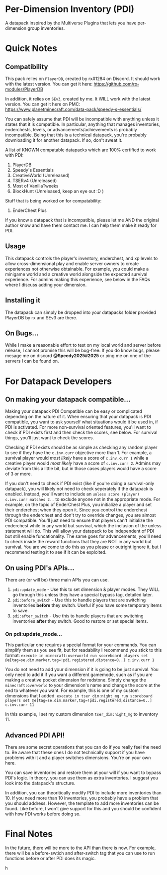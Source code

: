 # Per-Dimension Inventory (PDI)
A datapack inspired by the Multiverse Plugins that lets you have per-dimension group inventories.


# Quick Notes

## Compatibility
This pack relies on `PlayerDB`, created by rx#1284 on Discord. It should work with the latest version.
You can get it here: https://github.com/rx-modules/PlayerDB

In addition, it relies on `SEv3`, created by me. It WILL work with the latest version.
You can get it here on PMC: https://www.planetminecraft.com/data-pack/speedy-s-essentials/

You can safely assume that PDI will be incompatible with anything unless it states that it is compatible. In particular, anything that manages inventories, enderchests, levels, or advancements/achievements is probably incompatible. Being that this is a technical datapack, you're probably downloading it for another datapack. If so, don't sweat it.

A list of KNOWN compatable datapacks which are 100% certified to work with PDI:
1. PlayerDB
2. Speedy's Essentials
3. CreativeWorld (Unreleased)
4. TSERv4 (Unreleased)
5. Most of VanillaTweeks
6. BlockHunt (Unreleased, keep an eye out :D )


Stuff that is being worked on for compatability:
1. EnderChest Plus

If you know a datapack that is incompatible, please let me AND the original author know and have them contact me. I can help them make it ready for PDI.


## Usage
This datapack controls the player's inventory, enderchest, and xp levels to allow cross-dimensional play and enable server owners to create experiences not otherwise obtainable. For example, you could make a minigame world and a creative world alongside the expected survival experience. For admins making this experience, see below in the FAQs where I discuss adding your dimension.

## Installing it
The datapack can simply be dropped into your datapacks folder provided PlayerDB by rx and SEv3 are there.

## On Bugs...
While I make a reasonable effort to test on my local world and server before release, I cannot promise this will be bug-free. If you do know bugs, please mesage me on discord **@Speedy2025#2025** or ping me on one of the servers I can be found on.


# For Datapack Developers

## On making your datapack compatible...
Making your datapack PDI Compatible can be easy or complicated depending on the nature of it. When ensuring that your datapack is PDI compatible, you want to ask yourself what situations would it be used in, if PDI is activated.
    For more non-survival oriented features, you'll want to check if PDI exists first and then check the scores, see below.
    For survival things, you'll just want to check the scores.

Checking if PDI exists should be as simple as checking any random player to see if they have the `c.inv.curr` objective more than 1. For example, a survival player would *most likely* have a score of `c.inv.curr 1` while a creative player would *most likely* have a score of `c.inv.curr 2`. Admins may deviate from this a little bit, but in those cases players would have a score of 3 or more.

If you don't need to check if PDI exist (like if you're doing a survival-only datapack), you will likely not need to check seperately if the datapack is enabled. Instead, you'll want to include an `unless score (player) c.inv.curr matches 2..` to exclude anyone not in the appropriate mode. For example, on the topic of EnderChest Plus, you initialize a player and set their enderchest when they open it. Since you control the enderchest through the enderchest and don't try to override changes, you are almost PDI compatible. You'll just need to ensure that players can't initialize the enderchest while in any world but survival, which the inclusion of the unless statement will do. This will allow your datapack to be independent of PDI but still enable funcationality. The same goes for advancements, you'll need to check inside the reward functions that they are NOT in any world but survival. You are welcome to do this as you please or outright ignore it, but I recommend testing it to see if it can be exploited.

## On using PDI's APIs...
There are (or will be) three main APIs you can use.
1. `pdi:update_mode` - Use this to set dimension & player modes. They WILL go through this unless they have a special bypass tag, detailed later.
2. `pdi:before_switch` - Use this to handle players that are switching inventories **before** they switch. Useful if you have some temporary items to save.
3. `pdi:after_switch` - Use this to handle players that are switching inventories **after** they switch. Good to restore or set special items.

### On pdi:update_mode...
This particular one requires a special format for your commands. You can simplify them as you see fit, but for readability I recommend you stick to this format:
`execute in minecraft:overworld run scoreboard players set @e[tag=se.dim.marker,tag=!pdi.registered,distance=0..] c.inv.curr 1`

You do not need to add your dimension if it is going to be just survival. You only need to add it if you want a different gamemode, such as if you are making a creative pocket dimension for redstone. Simply change the `minecraft:overworld` to your dimension's name and change the score at the end to whatever you want. For example, this is one of my custom dimensions that I added:
`execute in tser_dim:night_mg run scoreboard players set @e[tag=se.dim.marker,tag=!pdi.registered,distance=0..] c.inv.curr 11`

In this example, I set my custom dimension `tser_dim:night_mg` to inventory 11.

## Advanced PDI API!
There are some secret operations that you can do if you really feel the need to. Be aware that these ones I do not technically support if you have problems with it and a player switches dimensions. You're on your own here.

You can save inventories and restore them at your will if you want to bypass PDI's logic. In theory, you can use them as extra inventories. I suggest you look into the datapack's structure.

In addition, you can theoritically modify PDI to include more inventories than 10. If you need more than 10 inventories, you probably have a problem that you should address. However, the template to add more inventories can be found. Like before, I won't give support for this and you should be confident with how PDI works before doing so.

# Final Notes
In the future, there will be more to the API than there is now. For example, there will be a before-swtich and after-switch tag that you can use to run functions before or after PDI does its magic. 

h